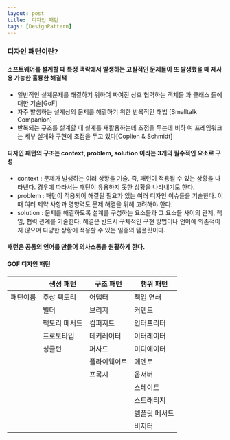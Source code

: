 ```yaml
---
layout: post
title:  디자인 패턴
tags: [DesignPattern]
---
```


### 디자인 패턴이란?
#### 소프트웨어를 설계할 때 특정 맥락에서 발생하는 고질적인 문제들이 또 발생했을 때 재사용 가능한 훌륭한 해결책      


* 일반적인 설계문제를 해결하기 위하여 짜여진 상호 협력하는 객체들 과 클래스 들에 대한 기술[GoF]
* 자주 발생하는 설계상의 문제를 해결하기 위한 반복적인 해법 [Smalltalk Companion]
* 반복되는 구조를 설계할 때 설계를 재활용하는데 초점을 두는데 비하 여 프레임워크는 세부 설계와 구현에 초점을 두고 있다[Coplien & Schmidt]      


#### 디자인 패턴의 구조는 context, problem, solution 이라는 3개의 필수적인 요소로 구성   

* context : 문제가 발생하는 여러 상황을 기술. 즉, 패턴이 적용될 수 있는 상황을 나타낸다. 경우에 따라서는 패턴이 유용하지 못한 상황을 나타내기도 한다.
* problem : 패턴이 적용되어 해결될 필요가 있는 여러 디자인 이슈들을 기술한다. 이때 여러 제약 사항과 영향력도 문제 해결을 위해 고려해야 한다.
* solution : 문제를 해결하도록 설계를 구성하는 요소들과 그 요소들 사이의 관계, 책임, 협력 관계를 기술한다. 해결은 반드시 구체적인 구현 방법이나 언어에 의존적이지 않으며 다양한 상황에 적용할 수 있는 일종의 템플릿이다.

#### 패턴은 공통의 언어를 만들어 의사소통을 원활하게 한다.

#### GOF 디자인 패턴   
|          | 생성 패턴     | 구조 패턴    | 행위 패턴     |
|----------|---------------|--------------|---------------|
| 패턴이름 | 추상 팩토리   | 어댑터       | 책임 연쇄     |
|          | 빌더          | 브리지       | 커맨드        |
|          | 팩토리 메서드 | 컴퍼지트     | 인터프리터    |
|          | 프로토타입    | 데커레이터   | 이터레이터    |
|          | 싱글턴        | 퍼사드       | 미디에이터    |
|          |               | 플라이웨이트 | 메멘토        |
|          |               | 프록시       | 옵서버        |
|          |               |              | 스테이트      |
|          |               |              | 스트래티지    |
|          |               |              | 템플릿 메서드 |
|          |               |              | 비지터        |
